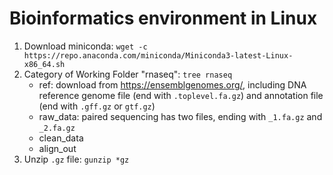 # Bioinformatics environment in Linux

1. Download miniconda: `wget -c https://repo.anaconda.com/miniconda/Miniconda3-latest-Linux-x86_64.sh`
2. Category of Working Folder "rnaseq": `tree rnaseq`
   - ref: download from https://ensemblgenomes.org/, including DNA reference genome file (end with `.toplevel.fa.gz`) and annotation file (end with `.gff.gz` or `gtf.gz`)
   - raw_data: paired sequencing has two files, ending with `_1.fa.gz` and `_2.fa.gz`
   - clean_data
   - align_out
3. Unzip `.gz` file: `gunzip *gz` 
